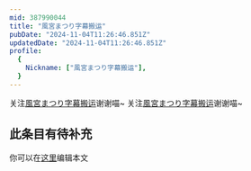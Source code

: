 ```yaml
---
mid: 387990044
title: "風宮まつり字幕搬运"
pubDate: "2024-11-04T11:26:46.851Z"
updatedDate: "2024-11-04T11:26:46.851Z"
profile:
  {
    Nickname: ["風宮まつり字幕搬运"],
  }
---
```


关注[風宮まつり字幕搬运](https://space.bilibili.com/387990044)谢谢喵~ 关注[風宮まつり字幕搬运](https://space.bilibili.com/387990044)谢谢喵~

## 此条目有待补充
你可以在[这里](https://github.com/Yuhanawa/VTuber.ICU-Content/edit/master/v/風宮まつり字幕搬运/index.md)编辑本文
